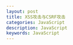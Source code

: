 ```yaml
---
layout: post
title: XSS攻击与CSRF攻击
categories: JavaScript
description: JavaScript
keywords: JavaScript
---
```



